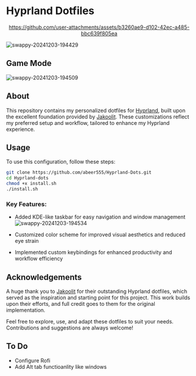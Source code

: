 # Hyprland Dotfiles
<div align="center">

https://github.com/user-attachments/assets/b3260ae9-d102-42ec-a485-bbc639f805ea

</div>

![swappy-20241203-194429](https://github.com/user-attachments/assets/eabb766e-6860-40bf-9b8b-f01d7b5910d6)


## Game Mode

![swappy-20241203-194509](https://github.com/user-attachments/assets/a5ad1994-379c-498a-9893-5cb23439032c)


## About

This repository contains my personalized dotfiles for [Hyprland](https://github.com/hyprwm/Hyprland), built upon the excellent foundation provided by [Jakoolit](https://github.com/JaKooLit). These customizations reflect my preferred setup and workflow, tailored to enhance my Hyprland experience.


## Usage

To use this configuration, follow these steps:

```bash
git clone https://github.com/abeer555/Hyprland-Dots.git
cd Hyprland-dots
chmod +x install.sh
./install.sh
```

### Key Features:
- Added KDE-like taskbar for easy navigation and window management
![swappy-20241203-194534](https://github.com/user-attachments/assets/8e2a7132-de32-4510-a374-b513ebc67dca)

- Customized color scheme for improved visual aesthetics and reduced eye strain
- Implemented custom keybindings for enhanced productivity and workflow efficiency


## Acknowledgements

A huge thank you to [Jakoolit](https://github.com/JaKooLit) for their outstanding Hyprland dotfiles, which served as the inspiration and starting point for this project. This work builds upon their efforts, and full credit goes to them for the original implementation.

Feel free to explore, use, and adapt these dotfiles to suit your needs. Contributions and suggestions are always welcome!

## To Do

- Configure Rofi
- Add Alt tab functioanlity like windows
